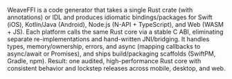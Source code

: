 WeaveFFI is a code generator that takes a single Rust crate (with annotations) or
IDL and produces idiomatic bindings/packages for Swift (iOS), Kotlin/Java (Android),
Node.js (N-API + TypeScript), and Web (WASM + JS). Each platform calls the same
Rust core via a stable C ABI, eliminating separate re-implementations and hand-written
JNI/bridging. It handles types, memory/ownership, errors, and async (mapping callbacks
to async/await or Promises), and ships build/packaging scaffolds (SwiftPM, Gradle, npm).
Result: one audited, high-performance Rust core with consistent behavior and lockstep
releases across mobile, desktop, and web.
